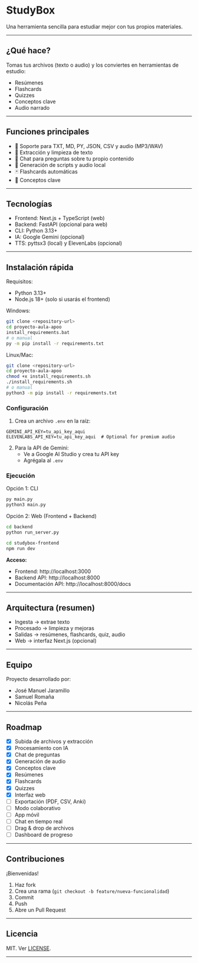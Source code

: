 # StudyBox
Una herramienta sencilla para estudiar mejor con tus propios materiales.

---

## ¿Qué hace?
Tomas tus archivos (texto o audio) y los conviertes en herramientas de estudio:
- Resúmenes
- Flashcards
- Quizzes
- Conceptos clave
- Audio narrado

---

## Funciones principales
- 📂 Soporte para TXT, MD, PY, JSON, CSV y audio (MP3/WAV)
- 📝 Extracción y limpieza de texto
- 🤖 Chat para preguntas sobre tu propio contenido
- 🎵 Generación de scripts y audio local
- 🃏 Flashcards automáticas
- 🎯 Conceptos clave

---

## Tecnologías
- Frontend: Next.js + TypeScript (web)
- Backend: FastAPI (opcional para web)
- CLI: Python 3.13+
- IA: Google Gemini (opcional)
- TTS: pyttsx3 (local) y ElevenLabs (opcional)

---

## Instalación rápida
Requisitos:
- Python 3.13+
- Node.js 18+ (solo si usarás el frontend)

Windows:
```bash
git clone <repository-url>
cd proyecto-aula-apoo
install_requirements.bat
# o manual
py -m pip install -r requirements.txt
```

Linux/Mac:
```bash
git clone <repository-url>
cd proyecto-aula-apoo
chmod +x install_requirements.sh
./install_requirements.sh
# o manual
python3 -m pip install -r requirements.txt
```

### Configuración
1. Crea un archivo `.env` en la raíz:
```env
GEMINI_API_KEY=tu_api_key_aqui
ELEVENLABS_API_KEY=tu_api_key_aqui  # Optional for premium audio
```

2. Para la API de Gemini:
   - Ve a Google AI Studio y crea tu API key
   - Agrégala al `.env`

### Ejecución

Opción 1: CLI
```bash
py main.py
python3 main.py
```

Opción 2: Web (Frontend + Backend)
```bash
cd backend
python run_server.py

cd studybox-frontend
npm run dev
```

**Acceso:**
- Frontend: http://localhost:3000
- Backend API: http://localhost:8000
- Documentación API: http://localhost:8000/docs

---

## Arquitectura (resumen)
- Ingesta → extrae texto
- Procesado → limpieza y mejoras
- Salidas → resúmenes, flashcards, quiz, audio
- Web → interfaz Next.js (opcional)

---

## Equipo
Proyecto desarrollado por:
- José Manuel Jaramillo
- Samuel Romaña
- Nicolás Peña

---

## Roadmap
- [x] Subida de archivos y extracción
- [x] Procesamiento con IA
- [x] Chat de preguntas
- [x] Generación de audio
- [x] Conceptos clave
- [x] Resúmenes
- [x] Flashcards
- [x] Quizzes
- [x] Interfaz web
- [ ] Exportación (PDF, CSV, Anki)
- [ ] Modo colaborativo
- [ ] App móvil
- [ ] Chat en tiempo real
- [ ] Drag & drop de archivos
- [ ] Dashboard de progreso

---

## Contribuciones
¡Bienvenidas!
1. Haz fork
2. Crea una rama (`git checkout -b feature/nueva-funcionalidad`)
3. Commit
4. Push
5. Abre un Pull Request

---

## Licencia
MIT. Ver [LICENSE](./LICENSE).

---
